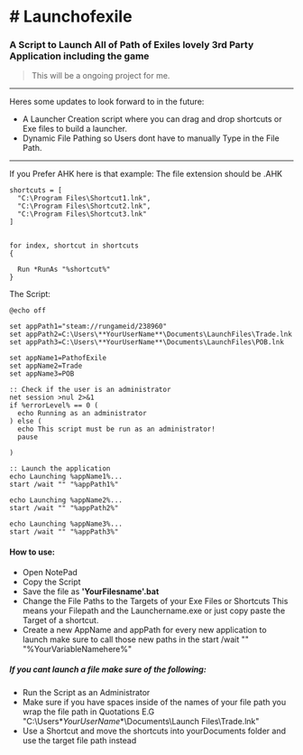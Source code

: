 # # Launchofexile
### A Script to Launch All of Path of Exiles lovely 3rd Party Application including the game


> This will be a ongoing project for me.


------------


Heres some updates to look forward to in the future:

- A Launcher Creation script where you can drag and drop shortcuts or Exe files to build a launcher.
- Dynamic File Pathing so Users dont have to manually Type in the File Path.


------------

If you Prefer AHK here is that example: The file extension should be .AHK 

```shell
shortcuts = [
  "C:\Program Files\Shortcut1.lnk",
  "C:\Program Files\Shortcut2.lnk",
  "C:\Program Files\Shortcut3.lnk"
]


for index, shortcut in shortcuts
{

  Run *RunAs "%shortcut%"
}
```


The Script:



    @echo off
    
    set appPath1="steam://rungameid/238960"
    set appPath2=C:\Users\**YourUserName**\Documents\LaunchFiles\Trade.lnk 
    set appPath3=C:\Users\**YourUserName**\Documents\LaunchFiles\POB.lnk
    
    set appName1=PathofExile
    set appName2=Trade
    set appName3=POB
    
    :: Check if the user is an administrator
    net session >nul 2>&1
    if %errorLevel% == 0 (
      echo Running as an administrator
    ) else (
      echo This script must be run as an administrator!
      pause
    
    )
    
    :: Launch the application
    echo Launching %appName1%...
    start /wait "" "%appPath1%"
    
    echo Launching %appName2%...
    start /wait "" "%appPath2%"
    
    echo Launching %appName3%...
    start /wait "" "%appPath3%"

#### How to use:

- Open NotePad 
- Copy the Script
- Save the file as **'YourFilesname'.bat**
- Change the File Paths to the Targets of your Exe Files or Shortcuts This means your Filepath and the Launchername.exe or just copy paste the Target of a shortcut.
- Create a new AppName and appPath for every new application to launch make sure to call those new paths in the start /wait "" "%YourVariableNamehere%"


#####  If you cant launch a file make sure of the following:

- Run the Script as an Administrator 
- Make sure if you have spaces inside of the names of your file path you wrap the file path in Quotations E.G "C:\Users\**YourUserName**\Documents\Launch Files\Trade.lnk"  
- Use a Shortcut and move the shortcuts into yourDocuments folder and use the target file path instead 
 
